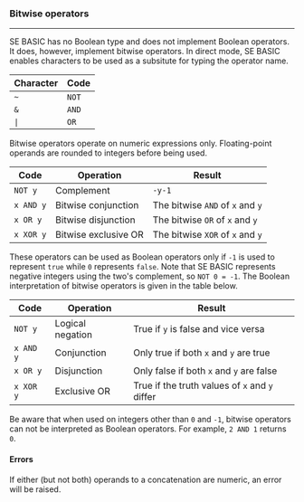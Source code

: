 ### Bitwise operators
***
SE BASIC has no Boolean type and does not implement Boolean operators. It does,
however, implement bitwise operators. In direct mode, SE BASIC enables
characters to be used as a subsitute for typing the operator name.

Character | Code
--------- | ---
`~`         | `NOT`
`&`         | `AND`
`\|`         | `OR`

Bitwise operators operate on numeric expressions only. Floating-point operands
are rounded to integers before being used.

Code   | Operation            | Result
------ | -------------------- | ------------------------------------------------
`NOT y`  | Complement           | `-y-1`
`x AND y`| Bitwise conjunction  | The bitwise `AND` of `x` and `y`
`x OR y` | Bitwise disjunction  | The bitwise `OR` of `x` and `y`
`x XOR y`| Bitwise exclusive OR | The bitwise `XOR` of `x` and `y`

These operators can be used as Boolean operators only if `-1` is used to represent
`true` while `0` represents `false`. Note that SE BASIC represents negative integers
using the two's complement, so `NOT 0 = -1`. The Boolean interpretation of bitwise
operators is given in the table below.

Code    | Operation             | Result
------- | --------------------- | ----------------------------------------------
`NOT y`   | Logical negation      | True if `y` is false and vice versa
`x AND y` | Conjunction           | Only true if both `x` and `y` are true
`x OR y`  | Disjunction           | Only false if both `x` and `y` are false
`x XOR y` | Exclusive OR          | True if the truth values of `x` and `y` differ

Be aware that when used on integers other than `0` and `-1`, bitwise operators can
not be interpreted as Boolean operators. For example, `2 AND 1` returns `0`.

#### Errors
If either (but not both) operands to a concatenation are numeric, an error will
be raised.